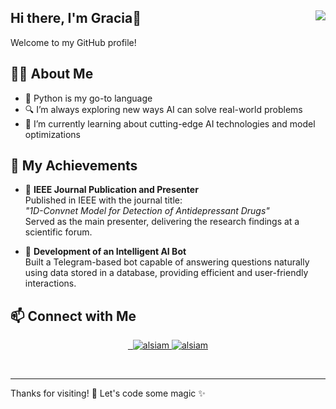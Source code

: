 ## Hi there, I'm Gracia👋 <img src="https://komarev.com/ghpvc/?username=grpasfica" align="right" />

Welcome to my GitHub profile!

## 🧑‍💻 About Me
 
- 🐍 Python is my go-to language  
- 🔍 I’m always exploring new ways AI can solve real-world problems  
- 🌱 I’m currently learning about cutting-edge AI technologies and model optimizations

## 🎉 My Achievements

- 📜 **IEEE Journal Publication and Presenter**  
  Published in IEEE with the journal title:  
  *"1D-Convnet Model for Detection of Antidepressant Drugs"*  
  Served as the main presenter, delivering the research findings at a scientific forum.

- 🤖 **Development of an Intelligent AI Bot**  
  Built a Telegram-based bot capable of answering questions naturally using data stored in a database, providing efficient and user-friendly interactions.

## 📫 Connect with Me

<p align="center">
 <a href="https://medium.com/@igraciasriska1262" target="blank">
  <img src="https://img.shields.io/badge/Medium-000000?style=for-the-badge&logo=medium&logoColor=white" alt="" />
 </a>
 <a href="https://linkedin.com/in/gracia-rizka-pasfica-a22247220" target="blank">
  <img src="https://img.shields.io/badge/LinkedIn-0077B5?style=for-the-badge&logo=linkedin&logoColor=white" alt=""/>
 </a>
 <a href="https://instagram.com/graciarp_" target="blank">
  <img src="https://img.shields.io/badge/Instagram-fe4164?style=for-the-badge&logo=instagram&logoColor=white" alt="alsiam" />
 </a> 
 <a href="https://independent.academia.edu/Pasfica" target="blank">
  <img src="https://img.shields.io/badge/Academia-FFFFFF?&style=for-the-badge&logo=academia&logoColor=black" alt="alsiam"  />
  </a> 
</p>
<br />

---

Thanks for visiting! 🚀 Let's code some magic ✨
